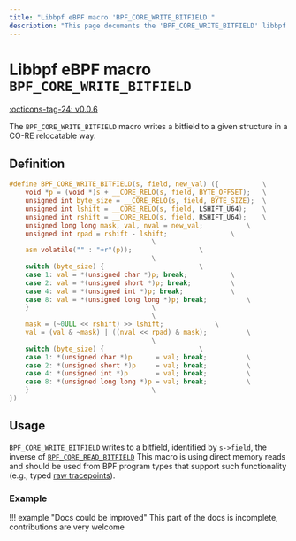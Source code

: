 ```yaml
---
title: "Libbpf eBPF macro 'BPF_CORE_WRITE_BITFIELD'"
description: "This page documents the 'BPF_CORE_WRITE_BITFIELD' libbpf eBPF macro, including its definition, usage, and examples."
---
```

# Libbpf eBPF macro `BPF_CORE_WRITE_BITFIELD`

[:octicons-tag-24: v0.0.6](https://github.com/libbpf/libbpf/releases/tag/v0.0.6)

The `BPF_CORE_WRITE_BITFIELD` macro writes a bitfield to a given structure in a CO-RE relocatable way.

## Definition

```c
#define BPF_CORE_WRITE_BITFIELD(s, field, new_val) ({			\
	void *p = (void *)s + __CORE_RELO(s, field, BYTE_OFFSET);	\
	unsigned int byte_size = __CORE_RELO(s, field, BYTE_SIZE);	\
	unsigned int lshift = __CORE_RELO(s, field, LSHIFT_U64);	\
	unsigned int rshift = __CORE_RELO(s, field, RSHIFT_U64);	\
	unsigned long long mask, val, nval = new_val;			\
	unsigned int rpad = rshift - lshift;				\
									\
	asm volatile("" : "+r"(p));					\
									\
	switch (byte_size) {						\
	case 1: val = *(unsigned char *)p; break;			\
	case 2: val = *(unsigned short *)p; break;			\
	case 4: val = *(unsigned int *)p; break;			\
	case 8: val = *(unsigned long long *)p; break;			\
	}								\
									\
	mask = (~0ULL << rshift) >> lshift;				\
	val = (val & ~mask) | ((nval << rpad) & mask);			\
									\
	switch (byte_size) {						\
	case 1: *(unsigned char *)p      = val; break;			\
	case 2: *(unsigned short *)p     = val; break;			\
	case 4: *(unsigned int *)p       = val; break;			\
	case 8: *(unsigned long long *)p = val; break;			\
	}								\
})
```

## Usage

`BPF_CORE_WRITE_BITFIELD` writes to a bitfield, identified by `s->field`, the inverse of [`BPF_CORE_READ_BITFIELD`](BPF_CORE_READ_BITFIELD.md) This macro is using direct memory reads and should be used from BPF program types that support such functionality (e.g., typed [raw tracepoints](../../../linux/program-type/BPF_PROG_TYPE_TRACING.md#raw-tracepoint)).

### Example

!!! example "Docs could be improved"
    This part of the docs is incomplete, contributions are very welcome
